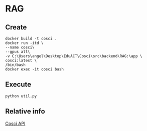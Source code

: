 # RAG

## Create

```
docker build -t cosci .
docker run -itd \
--name cosci\
--gpus all\
-v C:\Users\angel\Desktop\EduACT\Cosci\src\backend\RAG:\app \ 
cosci:latest \ 
/bin/bash
docker exec -it cosci bash
```

## Execute
```
python util.py
```

## Relative info
[Cosci API](https://hackmd.io/@squall/H1d7GBxa1g)